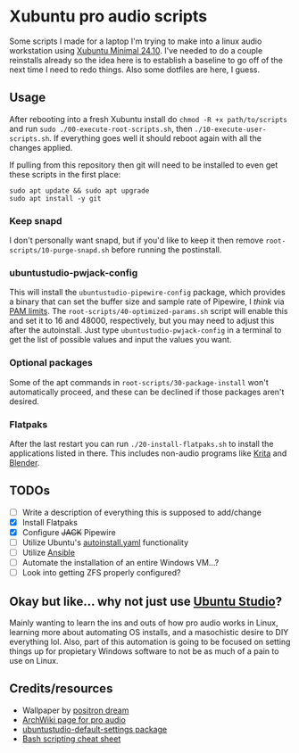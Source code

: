 # Xubuntu pro audio scripts

Some scripts I made for a laptop I'm trying to make into a linux audio workstation using [Xubuntu Minimal 24.10](https://xubuntu.org/download/). I've needed to do a couple reinstalls already so the idea here is to establish a baseline to go off of the next time I need to redo things. Also some dotfiles are here, I guess.

## Usage

After rebooting into a fresh Xubuntu install do `chmod -R +x path/to/scripts` and run `sudo ./00-execute-root-scripts.sh`, then `./10-execute-user-scripts.sh`. If everything goes well it should reboot again with all the changes applied.

If pulling from this repository then git will need to be installed to even get these scripts in the first place:
```
sudo apt update && sudo apt upgrade
sudo apt install -y git
```

### Keep snapd

I don't personally want snapd, but if you'd like to keep it then remove `root-scripts/10-purge-snapd.sh` before running the postinstall.

### ubuntustudio-pwjack-config

This will install the `ubuntustudio-pipewire-config` package, which provides a binary that can set the buffer size and sample rate of Pipewire, I *think* via [PAM limits](https://wiki.archlinux.org/title/Realtime_process_management#Configuring_PAM). The `root-scripts/40-optimized-params.sh` script will enable this and set it to 16 and 48000, respectively, but you may need to adjust this after the autoinstall. Just type `ubuntustudio-pwjack-config` in a terminal to get the list of possible values and input the values you want.

### Optional packages

Some of the apt commands in `root-scripts/30-package-install` won't automatically proceed, and these can be declined if those packages aren't desired. 

### Flatpaks

After the last restart you can run `./20-install-flatpaks.sh` to install the applications listed in there. This includes non-audio programs like [Krita](https://flathub.org/apps/org.kde.krita) and [Blender](https://flathub.org/apps/org.blender.Blender).

## TODOs

- [ ] Write a description of everything this is supposed to add/change
- [x] Install Flatpaks
- [x] Configure ~~JACK~~ Pipewire
- [ ] Utilize Ubuntu's [autoinstall.yaml](https://canonical-subiquity.readthedocs-hosted.com/en/latest/intro-to-autoinstall.html) functionality
- [ ] Utilize [Ansible](https://github.com/ansible/ansible)
- [ ] Automate the installation of an entire Windows VM...?
- [ ] Look into getting ZFS properly configured?

## Okay but like... why not just use [Ubuntu Studio](https://ubuntustudio.org/)?

Mainly wanting to learn the ins and outs of how pro audio works in Linux, learning more about automating OS installs, and a masochistic desire to DIY everything lol. Also, part of this automation is going to be focused on setting things up for propietary Windows software to not be as much of a pain to use on Linux.

## Credits/resources

- Wallpaper by [positron dream](https://www.positrondream.com)
- [ArchWiki page for pro audio](https://wiki.archlinux.org/title/Professional_audio)
- [ubuntustudio-default-settings package](https://git.launchpad.net/ubuntustudio-default-settings/)
- [Bash scripting cheat sheet](https://devhints.io/bash)
